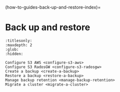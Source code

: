 (how-to-guides-back-up-and-restore-index)=
# Back up and restore

```{toctree}
:titlesonly:
:maxdepth: 2
:glob:
:hidden:

Configure S3 AWS <configure-s3-aws>
Configure S3 RadosGW <configure-s3-radosgw>
Create a backup <create-a-backup>
Restore a backup <restore-a-backup>
Manage backup retention <manage-backup-retention>
Migrate a cluster <migrate-a-cluster>
